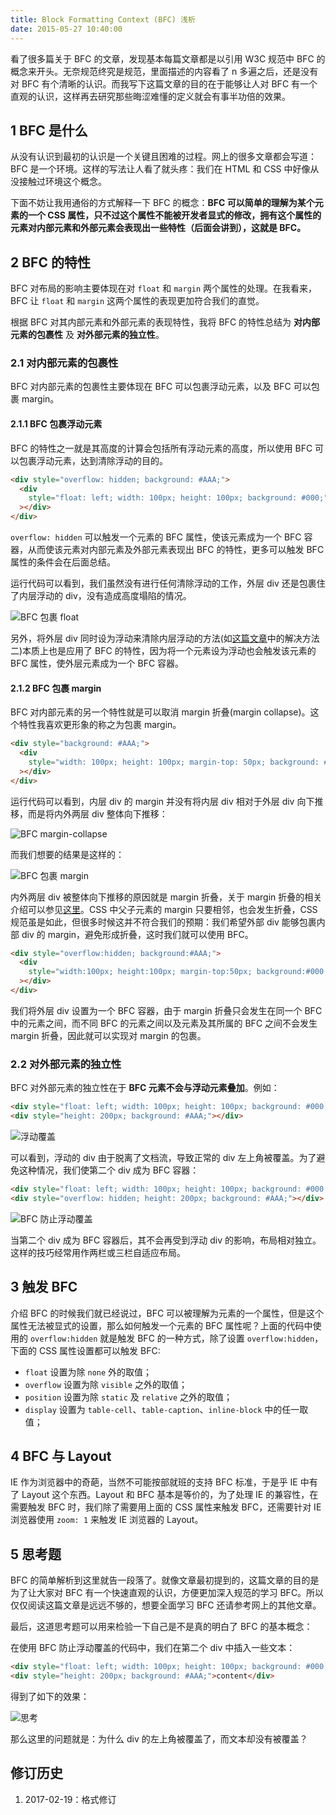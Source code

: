 ```yaml
---
title: Block Formatting Context (BFC) 浅析
date: 2015-05-27 10:40:00
---
```


看了很多篇关于 BFC 的文章，发现基本每篇文章都是以引用 W3C 规范中 BFC 的概念来开头。无奈规范终究是规范，里面描述的内容看了 n 多遍之后，还是没有对 BFC 有个清晰的认识。而我写下这篇文章的目的在于能够让人对 BFC 有一个直观的认识，这样再去研究那些晦涩难懂的定义就会有事半功倍的效果。

<!--more-->

## 1 BFC 是什么

从没有认识到最初的认识是一个关键且困难的过程。网上的很多文章都会写道：BFC 是一个环境。这样的写法让人看了就头疼：我们在 HTML 和 CSS 中好像从没接触过环境这个概念。

下面不妨让我用通俗的方式解释一下 BFC 的概念：**BFC 可以简单的理解为某个元素的一个 CSS 属性，只不过这个属性不能被开发者显式的修改，拥有这个属性的元素对内部元素和外部元素会表现出一些特性（后面会讲到），这就是 BFC。**

## 2 BFC 的特性

BFC 对布局的影响主要体现在对 `float` 和 `margin` 两个属性的处理。在我看来，BFC 让 `float` 和 `margin` 这两个属性的表现更加符合我们的直觉。

根据 BFC 对其内部元素和外部元素的表现特性，我将 BFC 的特性总结为 **对内部元素的包裹性** 及 **对外部元素的独立性**。

### 2.1 对内部元素的包裹性

BFC 对内部元素的包裹性主要体现在 BFC 可以包裹浮动元素，以及 BFC 可以包裹 margin。

#### 2.1.1 BFC 包裹浮动元素

BFC 的特性之一就是其高度的计算会包括所有浮动元素的高度，所以使用 BFC 可以包裹浮动元素，达到清除浮动的目的。

```html
<div style="overflow: hidden; background: #AAA;">
  <div
    style="float: left; width: 100px; height: 100px; background: #000;"
  ></div>
</div>
```

`overflow: hidden` 可以触发一个元素的 BFC 属性，使该元素成为一个 BFC 容器，从而使该元素对内部元素及外部元素表现出 BFC 的特性，更多可以触发 BFC 属性的条件会在后面总结。

运行代码可以看到，我们虽然没有进行任何清除浮动的工作，外层 div 还是包裹住了内层浮动的 div，没有造成高度塌陷的情况。

![BFC 包裹 float](/usr/uploads/bfc/bfc-1.png)

另外，将外层 div 同时设为浮动来清除内层浮动的方法(如[这篇文章](http://www.ruanyifeng.com/blog/2009/04/float_clearing.html)中的解决方法二)本质上也是应用了 BFC 的特性，因为将一个元素设为浮动也会触发该元素的 BFC 属性，使外层元素成为一个 BFC 容器。

#### 2.1.2 BFC 包裹 margin

BFC 对内部元素的另一个特性就是可以取消 margin 折叠(margin collapse)。这个特性我喜欢更形象的称之为包裹 margin。

```html
<div style="background: #AAA;">
  <div
    style="width: 100px; height: 100px; margin-top: 50px; background: #000;"
  ></div>
</div>
```

运行代码可以看到，内层 div 的 margin 并没有将内层 div 相对于外层 div 向下推移，而是将内外两层 div 整体向下推移：

![BFC margin-collapse](/usr/uploads/bfc/bfc-2.png)

而我们想要的结果是这样的：

![BFC 包裹 margin](/usr/uploads/bfc/bfc-3.png)

内外两层 div 被整体向下推移的原因就是 margin 折叠，关于 margin 折叠的相关介绍可以参见[这里](http://www.w3school.com.cn/css/css_margin_collapsing.asp)。CSS 中父子元素的 margin 只要相邻，也会发生折叠，CSS 规范虽是如此，但很多时候这并不符合我们的预期：我们希望外部 div 能够包裹内部 div 的 margin，避免形成折叠，这时我们就可以使用 BFC。

```html
<div style="overflow:hidden; background:#AAA;">
  <div
    style="width:100px; height:100px; margin-top:50px; background:#000;"
  ></div>
</div>
```

我们将外层 div 设置为一个 BFC 容器，由于 margin 折叠只会发生在同一个 BFC 中的元素之间，而不同 BFC 的元素之间以及元素及其所属的 BFC 之间不会发生 margin 折叠，因此就可以实现对 margin 的包裹。

### 2.2 对外部元素的独立性

BFC 对外部元素的独立性在于 **BFC 元素不会与浮动元素叠加**。例如：

```html
<div style="float: left; width: 100px; height: 100px; background: #000;"></div>
<div style="height: 200px; background: #AAA;"></div>
```

![浮动覆盖](/usr/uploads/bfc/bfc-4.png)

可以看到，浮动的 div 由于脱离了文档流，导致正常的 div 左上角被覆盖。为了避免这种情况，我们使第二个 div 成为 BFC 容器：

```html
<div style="float: left; width: 100px; height: 100px; background: #000;"></div>
<div style="overflow: hidden; height: 200px; background: #AAA;"></div>
```

![BFC 防止浮动覆盖](/usr/uploads/bfc/bfc-5.png)

当第二个 div 成为 BFC 容器后，其不会再受到浮动 div 的影响，布局相对独立。这样的技巧经常用作两栏或三栏自适应布局。

## 3 触发 BFC

介绍 BFC 的时候我们就已经说过，BFC 可以被理解为元素的一个属性，但是这个属性无法被显式的设置，那么如何触发一个元素的 BFC 属性呢？上面的代码中使用的 `overflow:hidden` 就是触发 BFC 的一种方式，除了设置 `overflow:hidden`，下面的 CSS 属性设置都可以触发 BFC:

- `float` 设置为除 `none` 外的取值；
- `overflow` 设置为除 `visible` 之外的取值；
- `position` 设置为除 `static` 及 `relative` 之外的取值；
- `display` 设置为 `table-cell`、`table-caption`、`inline-block` 中的任一取值；

## 4 BFC 与 Layout

IE 作为浏览器中的奇葩，当然不可能按部就班的支持 BFC 标准，于是乎 IE 中有了 Layout 这个东西。Layout 和 BFC 基本是等价的，为了处理 IE 的兼容性，在需要触发 BFC 时，我们除了需要用上面的 CSS 属性来触发 BFC，还需要针对 IE 浏览器使用 `zoom: 1` 来触发 IE 浏览器的 Layout。

## 5 思考题

BFC 的简单解析到这里就告一段落了。就像文章最初提到的，这篇文章的目的是为了让大家对 BFC 有一个快速直观的认识，方便更加深入规范的学习 BFC。所以仅仅阅读这篇文章是远远不够的，想要全面学习 BFC 还请参考网上的其他文章。

最后，这道思考题可以用来检验一下自己是不是真的明白了 BFC 的基本概念：

在使用 BFC 防止浮动覆盖的代码中，我们在第二个 div 中插入一些文本：

```html
<div style="float: left; width: 100px; height: 100px; background: #000;"></div>
<div style="height: 200px; background: #AAA;">content</div>
```

得到了如下的效果：

![思考](/usr/uploads/bfc/bfc-6.png)

那么这里的问题就是：为什么 div 的左上角被覆盖了，而文本却没有被覆盖？

## 修订历史

1. 2017-02-19：格式修订
